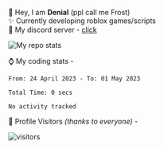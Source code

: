 🤚 Hey, I am **Denial** (ppl call me Frost)  
✨ Currently developing roblox games/scripts  
💎  My discord server - [click](https://dsc.gg/mcdonaldswifi)

<img alt="My repo stats" src="https://github-readme-stats.vercel.app/api?username=FrostX-Official&show_icons=true&theme=radical">

⌚ My coding stats -

<!--START_SECTION:waka-->

```text
From: 24 April 2023 - To: 01 May 2023

Total Time: 0 secs

No activity tracked
```

<!--END_SECTION:waka-->

🧥 Profile Visitors *(thanks to everyone)* -  
  
![visitors](https://visitor-badge.glitch.me/badge?page_id=FrostX-Official.FrostX-Official)
